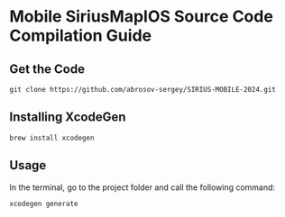 # Mobile SiriusMapIOS Source Code Compilation Guide

## Get the Code

```
git clone https://github.com/abrosov-sergey/SIRIUS-MOBILE-2024.git
```

## Installing XcodeGen

```
brew install xcodegen
```

## Usage

In the terminal, go to the project folder and call the following command:

```
xcodegen generate
```
